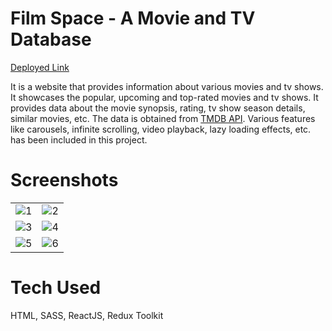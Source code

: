 # Film Space - A Movie and TV Database

[Deployed Link](https://film-space.netlify.app/)

It is a website that provides information about various movies and tv shows. It showcases the popular, upcoming and top-rated movies and tv shows.
It provides data about the movie synopsis, rating, tv show season details, similar movies, etc.
The data is obtained from [TMDB API](https://developer.themoviedb.org/docs).
Various features like carousels, infinite scrolling, video playback, lazy loading effects, etc. has been included in this project.

# Screenshots

| | |
| ------------- | ------------- |
| ![1](https://github.com/Jagannath-Mahapatra/film-space/assets/107102771/0db2a4a1-74dc-4770-9cbd-17ef6534e43f) | ![2](https://github.com/Jagannath-Mahapatra/film-space/assets/107102771/059dde81-8c51-4acf-a148-107ef1f0fd0d) |
| ![3](https://github.com/Jagannath-Mahapatra/film-space/assets/107102771/27c5e435-d9b8-4fd0-9d31-e68642d54df0) | ![4](https://github.com/Jagannath-Mahapatra/film-space/assets/107102771/e5b96329-261b-45a9-8f9f-f16250f67473) |
| ![5](https://github.com/Jagannath-Mahapatra/film-space/assets/107102771/e4559075-4888-4fcb-9afe-26afa9e3973d) | ![6](https://github.com/Jagannath-Mahapatra/film-space/assets/107102771/ef5bc20c-10a3-412a-b185-431f90fd6193) |

# Tech Used

HTML, SASS, ReactJS, Redux Toolkit

